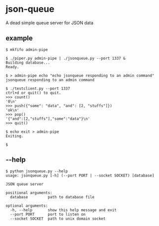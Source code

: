 # json-queue
A dead simple queue server for JSON data

## example

    $ mkfifo admin-pipe

    $ ./piper.py admin-pipe | ./jsonqueue.py --port 1337 &
    Building database...
    Ready.

    $ > admin-pipe echo "echo jsonqueue responding to an admin command"
    jsonqueue responding to an admin command

    $ ./testclient.py --port 1337
    ctrl+d or quit() to quit.
    >>> count()
    '0\n'
    >>> push({"some": "data", "and": [2, "stuffs"]})
    'ok\n'
    >>> pop()
    '{"and":[2,"stuffs"],"some":"data"}\n'
    >>> quit()

    $ echo exit > admin-pipe
    Exiting.

    $

## --help

    $ python jsonqueue.py --help
    usage: jsonqueue.py [-h] (--port PORT | --socket SOCKET) [database]

    JSON queue server

    positional arguments:
      database         path to database file

    optional arguments:
      -h, --help       show this help message and exit
      --port PORT      port to listen on
      --socket SOCKET  path to unix domain socket
